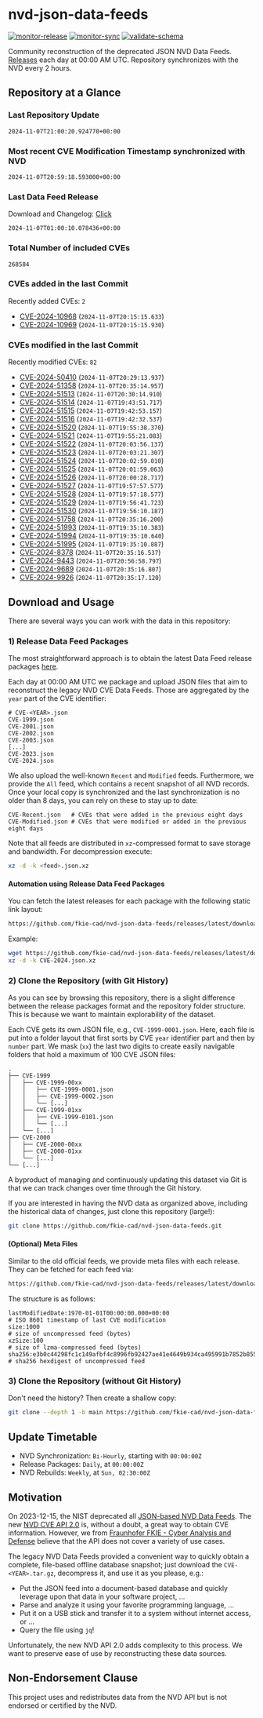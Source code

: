 # nvd-json-data-feeds

[![monitor-release](https://github.com/fkie-cad/nvd-json-data-feeds/actions/workflows/monitor_release.yml/badge.svg)](https://github.com/fkie-cad/nvd-json-data-feeds/actions/workflows/monitor_release.yml)
[![monitor-sync](https://github.com/fkie-cad/nvd-json-data-feeds/actions/workflows/monitor_sync.yml/badge.svg)](https://github.com/fkie-cad/nvd-json-data-feeds/actions/workflows/monitor_sync.yml)
[![validate-schema](https://github.com/fkie-cad/nvd-json-data-feeds/actions/workflows/validate_schema.yml/badge.svg)](https://github.com/fkie-cad/nvd-json-data-feeds/actions/workflows/validate_schema.yml)

Community reconstruction of the deprecated JSON NVD Data Feeds.
[Releases](https://github.com/fkie-cad/nvd-json-data-feeds/releases/latest) each day at 00:00 AM UTC.
Repository synchronizes with the NVD every 2 hours.

## Repository at a Glance

### Last Repository Update

```plain
2024-11-07T21:00:20.924770+00:00
```

### Most recent CVE Modification Timestamp synchronized with NVD

```plain
2024-11-07T20:59:18.593000+00:00
```

### Last Data Feed Release

Download and Changelog: [Click](https://github.com/fkie-cad/nvd-json-data-feeds/releases/latest)

```plain
2024-11-07T01:00:10.078436+00:00
```

### Total Number of included CVEs

```plain
268584
```

### CVEs added in the last Commit

Recently added CVEs: `2`

- [CVE-2024-10968](CVE-2024/CVE-2024-109xx/CVE-2024-10968.json) (`2024-11-07T20:15:15.633`)
- [CVE-2024-10969](CVE-2024/CVE-2024-109xx/CVE-2024-10969.json) (`2024-11-07T20:15:15.930`)


### CVEs modified in the last Commit

Recently modified CVEs: `82`

- [CVE-2024-50410](CVE-2024/CVE-2024-504xx/CVE-2024-50410.json) (`2024-11-07T20:29:13.937`)
- [CVE-2024-51358](CVE-2024/CVE-2024-513xx/CVE-2024-51358.json) (`2024-11-07T20:35:14.957`)
- [CVE-2024-51513](CVE-2024/CVE-2024-515xx/CVE-2024-51513.json) (`2024-11-07T20:30:14.910`)
- [CVE-2024-51514](CVE-2024/CVE-2024-515xx/CVE-2024-51514.json) (`2024-11-07T19:43:51.717`)
- [CVE-2024-51515](CVE-2024/CVE-2024-515xx/CVE-2024-51515.json) (`2024-11-07T19:42:53.157`)
- [CVE-2024-51516](CVE-2024/CVE-2024-515xx/CVE-2024-51516.json) (`2024-11-07T19:42:32.537`)
- [CVE-2024-51520](CVE-2024/CVE-2024-515xx/CVE-2024-51520.json) (`2024-11-07T19:55:38.370`)
- [CVE-2024-51521](CVE-2024/CVE-2024-515xx/CVE-2024-51521.json) (`2024-11-07T19:55:21.083`)
- [CVE-2024-51522](CVE-2024/CVE-2024-515xx/CVE-2024-51522.json) (`2024-11-07T20:03:56.137`)
- [CVE-2024-51523](CVE-2024/CVE-2024-515xx/CVE-2024-51523.json) (`2024-11-07T20:03:21.307`)
- [CVE-2024-51524](CVE-2024/CVE-2024-515xx/CVE-2024-51524.json) (`2024-11-07T20:02:59.010`)
- [CVE-2024-51525](CVE-2024/CVE-2024-515xx/CVE-2024-51525.json) (`2024-11-07T20:01:59.063`)
- [CVE-2024-51526](CVE-2024/CVE-2024-515xx/CVE-2024-51526.json) (`2024-11-07T20:00:28.717`)
- [CVE-2024-51527](CVE-2024/CVE-2024-515xx/CVE-2024-51527.json) (`2024-11-07T19:57:57.577`)
- [CVE-2024-51528](CVE-2024/CVE-2024-515xx/CVE-2024-51528.json) (`2024-11-07T19:57:18.577`)
- [CVE-2024-51529](CVE-2024/CVE-2024-515xx/CVE-2024-51529.json) (`2024-11-07T19:56:41.723`)
- [CVE-2024-51530](CVE-2024/CVE-2024-515xx/CVE-2024-51530.json) (`2024-11-07T19:56:10.187`)
- [CVE-2024-51758](CVE-2024/CVE-2024-517xx/CVE-2024-51758.json) (`2024-11-07T20:35:16.200`)
- [CVE-2024-51993](CVE-2024/CVE-2024-519xx/CVE-2024-51993.json) (`2024-11-07T19:35:10.383`)
- [CVE-2024-51994](CVE-2024/CVE-2024-519xx/CVE-2024-51994.json) (`2024-11-07T19:35:10.640`)
- [CVE-2024-51995](CVE-2024/CVE-2024-519xx/CVE-2024-51995.json) (`2024-11-07T19:35:10.887`)
- [CVE-2024-8378](CVE-2024/CVE-2024-83xx/CVE-2024-8378.json) (`2024-11-07T20:35:16.537`)
- [CVE-2024-9443](CVE-2024/CVE-2024-94xx/CVE-2024-9443.json) (`2024-11-07T20:56:58.797`)
- [CVE-2024-9689](CVE-2024/CVE-2024-96xx/CVE-2024-9689.json) (`2024-11-07T20:35:16.807`)
- [CVE-2024-9926](CVE-2024/CVE-2024-99xx/CVE-2024-9926.json) (`2024-11-07T20:35:17.120`)


## Download and Usage

There are several ways you can work with the data in this repository:

### 1) Release Data Feed Packages

The most straightforward approach is to obtain the latest Data Feed release packages [here](https://github.com/fkie-cad/nvd-json-data-feeds/releases/latest).

Each day at 00:00 AM UTC we package and upload JSON files that aim to reconstruct the legacy NVD CVE Data Feeds.
Those are aggregated by the `year` part of the CVE identifier:

```
# CVE-<YEAR>.json
CVE-1999.json
CVE-2001.json
CVE-2002.json
CVE-2003.json
[...]
CVE-2023.json
CVE-2024.json
```

We also upload the well-known `Recent` and `Modified` feeds.
Furthermore, we provide the `All` feed, which contains a recent snapshot of all NVD records.
Once your local copy is synchronized and the last synchronization is no older than 8 days, you can rely on these to stay up to date:

```plain
CVE-Recent.json   # CVEs that were added in the previous eight days
CVE-Modified.json # CVEs that were modified or added in the previous eight days
```

Note that all feeds are distributed in `xz`-compressed format to save storage and bandwidth.
For decompression execute:

```sh
xz -d -k <feed>.json.xz
```

#### Automation using Release Data Feed Packages

You can fetch the latest releases for each package with the following static link layout:

```sh
https://github.com/fkie-cad/nvd-json-data-feeds/releases/latest/download/CVE-<YEAR>.json.xz
```

Example:

```sh
wget https://github.com/fkie-cad/nvd-json-data-feeds/releases/latest/download/CVE-2024.json.xz
xz -d -k CVE-2024.json.xz
```

### 2) Clone the Repository (with Git History)

As you can see by browsing this repository, there is a slight difference between the release packages format and the repository folder structure.
This is because we want to maintain explorability of the dataset.

Each CVE gets its own JSON file, e.g., `CVE-1999-0001.json`.
Here, each file is put into a folder layout that first sorts by CVE `year` identifier part and then by `number` part.
We mask (`xx`) the last two digits to create easily navigable folders that hold a maximum of 100 CVE JSON files:

```plain
.
├── CVE-1999
│   ├── CVE-1999-00xx
│   │   ├── CVE-1999-0001.json
│   │   ├── CVE-1999-0002.json
│   │   └── [...]
│   ├── CVE-1999-01xx
│   │   ├── CVE-1999-0101.json
│   │   └── [...]
│   └── [...]
├── CVE-2000
│   ├── CVE-2000-00xx
│   ├── CVE-2000-01xx
│   └── [...]
└── [...]
```

A byproduct of managing and continuously updating this dataset via Git is that we can track changes over time through the Git history.

If you are interested in having the NVD data as organized above, including the historical data of changes, just clone this repository (large!):

```sh
git clone https://github.com/fkie-cad/nvd-json-data-feeds.git
```

#### (Optional) Meta Files

Similar to the old official feeds, we provide meta files with each release. They can be fetched for each feed via:

```sh
https://github.com/fkie-cad/nvd-json-data-feeds/releases/latest/download/CVE-<YEAR>.meta
```

The structure is as follows:

```plain
lastModifiedDate:1970-01-01T00:00:00.000+00:00                          # ISO 8601 timestamp of last CVE modification
size:1000                                                               # size of uncompressed feed (bytes)
xzSize:100                                                              # size of lzma-compressed feed (bytes)
sha256:e3b0c44298fc1c149afbf4c8996fb92427ae41e4649b934ca495991b7852b855 # sha256 hexdigest of uncompressed feed
```

### 3) Clone the Repository (without Git History)

Don't need the history? Then create a shallow copy:

```sh
git clone --depth 1 -b main https://github.com/fkie-cad/nvd-json-data-feeds.git
```


## Update Timetable

* NVD Synchronization: `Bi-Hourly`, starting with `00:00:00Z`
* Release Packages: `Daily`, at `00:00:00Z`
* NVD Rebuilds: `Weekly`, at `Sun, 02:30:00Z`


## Motivation

On 2023-12-15, the NIST deprecated all [JSON-based NVD Data Feeds](https://nvd.nist.gov/vuln/data-feeds#divRetirementBanner-1).
The new [NVD CVE API 2.0](https://nvd.nist.gov/developers/vulnerabilities) is, without a doubt, a great way to obtain CVE information.
However, we from [Fraunhofer FKIE - Cyber Analysis and Defense](https://www.fkie.fraunhofer.de/en/departments/cad.html) believe that the API does not cover a variety of use cases.

The legacy NVD Data Feeds provided a convenient way to quickly obtain a complete, file-based offline database snapshot; just download the `CVE-<YEAR>.tar.gz`, decompress it, and use it as you please, e.g.:

- Put the JSON feed into a document-based database and quickly leverage upon that data in your software project, ...
- Parse and analyze it using your favorite programming language, ...
- Put it on a USB stick and transfer it to a system without internet access, or ...
- Query the file using `jq`!

Unfortunately, the new NVD API 2.0 adds complexity to this process.
We want to preserve ease of use by reconstructing these data sources.

## Non-Endorsement Clause

This project uses and redistributes data from the NVD API but is not endorsed or certified by the NVD.